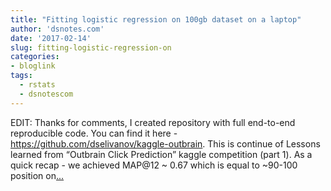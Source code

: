 ```yaml
---
title: "Fitting logistic regression on 100gb dataset on a laptop"
author: 'dsnotes.com'
date: '2017-02-14'
slug: fitting-logistic-regression-on
categories:
- bloglink
tags:
  - rstats
  - dsnotescom
---
```


EDIT: Thanks for comments, I created repository with full end-to-end reproducible code. You can find it here - https://github.com/dselivanov/kaggle-outbrain. This is continue of Lessons learned from “Outbrain Click Prediction” kaggle competition (part 1). As a quick recap - we achieved MAP@12 ~ 0.67 which is equal to ~90-100 position on[... <i class="fas fa-external-link-alt"></i>](http://dsnotes.com/post/2017-02-07-large-data-feature-hashing-and-online-learning-part-2/)


